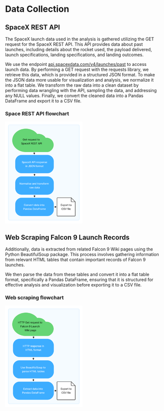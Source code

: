 # Data Collection​

## SpaceX REST API​
The SpaceX launch data used in the analysis is gathered utilizing the GET request for the SpaceX REST API. This API provides data about past launches, including details about the rocket used, the payload delivered, launch specifications, landing specifications, and landing outcomes. ​

We use the endpoint [api.spacexdata.com/v4/launches/past](https://api.spacexdata.com/v4/launches/past) to access launch data. By performing a GET request with the requests library, we retrieve this data, which is provided in a structured JSON format. To make the JSON data more usable for visualization and analysis, we normalize it into a flat table.​ We transform the raw data into a clean dataset by performing data wrangling with the API, sampling the data, and addressing any NULL values. Finally, we convert the cleaned data into a Pandas DataFrame and export it to a CSV file.​

### Space REST API flowchart 
<img src="https://github.com/skokhan/DataScienceCapstone/blob/090b6c1cd8e9bed3189cb58e976f7360f275d351/Data%20Collection/SpaceX%20API.png" data-canonical-src="https://github.com/skokhan/DataScienceCapstone/blob/090b6c1cd8e9bed3189cb58e976f7360f275d351/Data%20Collection/SpaceX%20API.png" width="50%"/>

## Web Scraping Falcon 9 Launch Records​
Additionally, data is extracted from related Falcon 9 Wiki pages using the Python BeautifulSoup package. This process involves gathering information from relevant HTML tables that contain important records of Falcon 9 launches. ​

We then parse the data from these tables and convert it into a flat table format, specifically a Pandas DataFrame, ensuring that it is structured for effective analysis and visualization before exporting it to a CSV file.​

### Web scraping flowchart 
<img src="https://github.com/skokhan/DataScienceCapstone/blob/af372f8b6426a32c8c19fb9123ef2903f95170c9/Data%20Collection/Web%20Scraping.png" data-canonical-src="https://github.com/skokhan/DataScienceCapstone/blob/af372f8b6426a32c8c19fb9123ef2903f95170c9/Data%20Collection/Web%20Scraping.png" width="50%"/>
